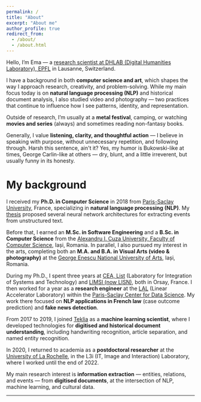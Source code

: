 ```yaml
---
permalink: /
title: "About"
excerpt: "About me"
author_profile: true
redirect_from: 
  - /about/
  - /about.html
---
```



Hello, I’m Ema — a [research scientist at DHLAB (Digital Humanities Laboratory), EPFL](https://people.epfl.ch/emanuela.boros?lang=en) in Lausanne, Switzerland.  

I have a background in both **computer science and art**, which shapes the way I approach research, creativity, and problem-solving. While my main focus today is on **natural language processing (NLP)** and historical document analysis, I also studied video and photography — two practices that continue to influence how I see patterns, identity, and representation.  

Outside of research, I’m usually at a **metal festival**, camping, or watching **movies and series** (always) and sometimes reading non-fantasy books. 

Generally, I value **listening, clarity, and thoughtful action** — I believe in speaking with purpose, without unnecessary repetition, and following through. Harsh this sentence, ain't it? Yes, my humor is Bukowski-like at times, George Carlin-like at others — dry, blunt, and a little irreverent, but usually funny in its honesty.

My background
======

I received my **Ph.D. in Computer Science** in 2018 from [Paris-Saclay University](https://www.universite-paris-saclay.fr/en), France, specializing in **natural language processing (NLP)**. My [thesis](https://tel.archives-ouvertes.fr/tel-01943841/document) proposed several neural network architectures for extracting events from unstructured text.  

Before that, I earned an **M.Sc. in Software Engineering** and a **B.Sc. in Computer Science** from the [Alexandru I. Cuza University, Faculty of Computer Science](https://www.uaic.ro/en), Iași, Romania. In parallel, I also pursued my interest in the arts, completing both an **M.A. and B.A. in Visual Arts (video & photography)** at the [George Enescu National University of Arts](https://www.arteiasi.ro/?page_id=1144&lang=eng), Iași, Romania.  

During my Ph.D., I spent three years at [CEA, List](http://www-list.cea.fr/en/) (Laboratory for Integration of Systems and Technology) and [LIMSI (now LISN)](https://www.lisn.upsaclay.fr/), both in Orsay, France. I then worked for a year as a **research engineer** at the [LAL](https://www.lal.in2p3.fr/en/) (Linear Accelerator Laboratory) within the [Paris-Saclay Center for Data Science](http://www.datascience-paris-saclay.fr/). My work there focused on **NLP applications in French law** (case outcome prediction) and **fake news detection**.  

From 2017 to 2019, I joined [Teklia](https://teklia.com/) as a **machine learning scientist**, where I developed technologies for **digitised and historical document understanding**, including handwriting recognition, article separation, and named entity recognition.  

In 2020, I returned to academia as a **postdoctoral researcher** at the [University of La Rochelle](https://l3i.univ-larochelle.fr/?lang=en), in the L3i (IT, Image and Interaction) Laboratory, where I worked until the end of 2022.  

My main research interest is **information extraction** — entities, relations, and events — from **digitised documents**, at the intersection of NLP, machine learning, and cultural data. 

------
